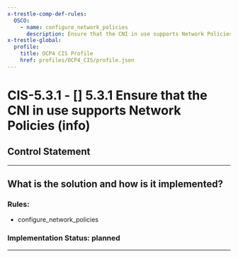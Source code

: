 ```yaml
---
x-trestle-comp-def-rules:
  OSCO:
    - name: configure_network_policies
      description: Ensure that the CNI in use supports Network Policies (info)
x-trestle-global:
  profile:
    title: OCP4 CIS Profile
    href: profiles/OCP4_CIS/profile.json
---
```


# CIS-5.3.1 - \[\] 5.3.1 Ensure that the CNI in use supports Network Policies (info)

## Control Statement

______________________________________________________________________

## What is the solution and how is it implemented?

<!-- For implementation status enter one of: implemented, partial, planned, alternative, not-applicable -->

<!-- Note that the list of rules under ### Rules: is read-only and changes will not be captured after assembly to JSON -->

<!-- Add control implementation description here for control: CIS-5.3.1 -->

### Rules:

  - configure_network_policies

### Implementation Status: planned

______________________________________________________________________
